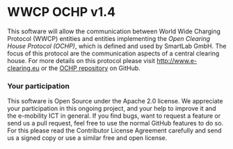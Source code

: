 WWCP OCHP v1.4
==============

This software will allow the communication between World Wide Charging
Protocol (WWCP) entities and entities implementing the
_Open Clearing House Protocol (OCHP)_, which is defined and used by
SmartLab GmbH. The focus of this protocol are the communication aspects
of a central clearing house. For more details on this protocol please
visit http://www.e-clearing.eu or the
[OCHP repository](https://github.com/e-clearing-net/OCHP) on GitHub.


### Your participation

This software is Open Source under the Apache 2.0 license. We appreciate
your participation in this ongoing project, and your help to improve it
and the e-mobility ICT in general. If you find bugs, want to request a
feature or send us a pull request, feel free to use the normal GitHub
features to do so. For this please read the Contributor License Agreement
carefully and send us a signed copy or use a similar free and open license.
